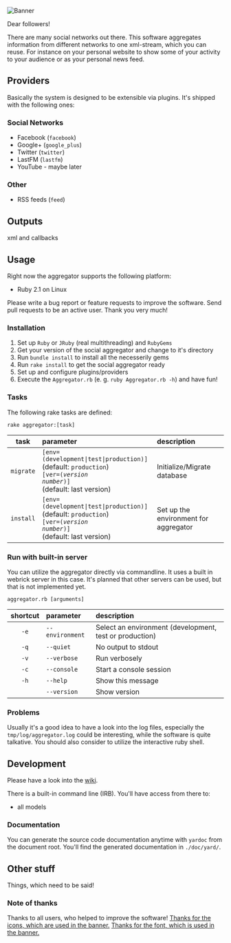 ![Banner](https://github.com/openscript/social_aggregator/wiki/res/banner.png)

Dear followers!

There are many social networks out there. This software aggregates information from different networks to one xml-stream, which you can reuse. For instance on your personal website to show some of your activity to your audience or as your personal news feed.

## Providers
Basically the system is designed to be extensible via plugins. It's shipped with the following ones:

### Social Networks
- Facebook (`facebook`)
- Google+ (`google_plus`)
- Twitter (`twitter`)
- LastFM (`lastfm`)
- YouTube - maybe later

### Other
- RSS feeds (`feed`)

## Outputs
xml and callbacks

## Usage
Right now the aggregator supports the following platform:
- Ruby 2.1 on Linux

Please write a bug report or feature requests to improve the software. Send pull requests to be an active user. Thank you very much!

### Installation
1. Set up `Ruby` or `JRuby` (real multithreading) and `RubyGems`
2. Get your version of the social aggregator and change to it's directory
3. Run `bundle install` to install all the necesserily gems
4. Run `rake install` to get the social aggregator ready
5. Set up and configure plugins/providers
6. Execute the `Aggregator.rb` (e. g. `ruby Aggregator.rb -h`) and have fun!

### Tasks
The following rake tasks are defined:

`rake aggregator:[task]`

| task       | parameter        | description                 |
|:----------:|:---------------- |:----------------------------|
| `migrate`  | <code>[env=(development&#124;test&#124;production)]</code><br /> (default: `production`)<br /><code>[ver=(*version number*)]</code><br /> (default: last version) | Initialize/Migrate database |
| `install`  | <code>[env=(development&#124;test&#124;production)]</code><br /> (default: `production`)<br /><code>[ver=(*version number*)]</code><br /> (default: last version) | Set up the environment for aggregator |

### Run with built-in server
You can utilize the aggregator directly via commandline. It uses a built in webrick server in this case. It's planned that other servers can be used, but that is not implemented yet.

`aggregator.rb [arguments]`

| shortcut | parameter       | description                                             |
|:--------:|:--------------- |:------------------------------------------------------- |
| `-e`     | `--environment` | Select an environment (development, test or production) |
| `-q`     | `--quiet`       | No output to stdout                                     |
| `-v`     | `--verbose`     | Run verbosely                                           |
| `-c`     | `--console`     | Start a console session                                 |
| `-h`     | `--help`        | Show this message                                       |
|          | `--version`     | Show version                                            |

### Problems
Usually it's a good idea to have a look into the log files, especially the `tmp/log/aggregator.log` could be interesting, while the software is quite talkative. You should also consider to utilize the interactive ruby shell.

## Development
Please have a look into the [wiki](https://github.com/openscript/social_aggregator/wiki).

There is a built-in command line (IRB). You'll have access from there to:

- all models

### Documentation
You can generate the source code documentation anytime with `yardoc` from the document root. You'll find the generated documentation in `./doc/yard/`.

## Other stuff
Things, which need to be said!

### Note of thanks
Thanks to all users, who helped to improve the software!
[Thanks for the icons, which are used in the banner.](http://www.apricum.net/2012/03/22/social-media-icons/)
[Thanks for the font, which is used in the banner.](http://www.dafont.com/sansation.font)
